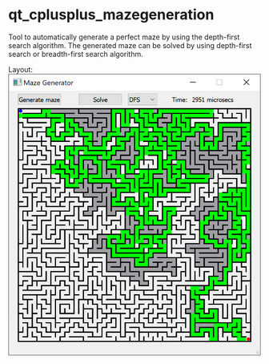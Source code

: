 # qt_cplusplus_mazegeneration
Tool to automatically generate a perfect maze by using the depth-first search algorithm.
The generated maze can be solved by using depth-first search or breadth-first search algorithm.

Layout:
![alt text](https://github.com/thiennguyenhieu/qt_cplusplus_mazegeneration_exefiles/blob/master/mazegenerator_gui.png)
